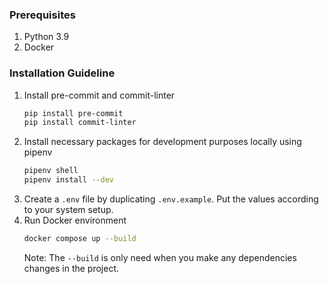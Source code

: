 ### Prerequisites
1. Python 3.9
2. Docker

### Installation Guideline
1. Install pre-commit and commit-linter
   ```sh
   pip install pre-commit
   pip install commit-linter
   ```
2. Install necessary packages for development purposes locally using pipenv
   ```sh
   pipenv shell
   pipenv install --dev
   ```
3. Create a `.env` file by duplicating `.env.example`. Put the values according to your system setup.
4. Run Docker environment
   ```sh
   docker compose up --build
   ```
   Note: The `--build` is only need when you make any dependencies changes in the project.
